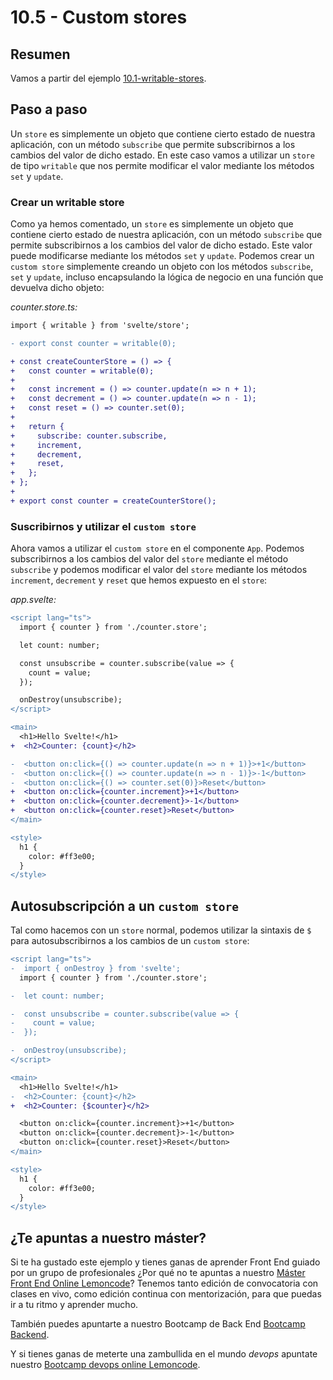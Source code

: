 # 10.5 - Custom stores

## Resumen

Vamos a partir del ejemplo [10.1-writable-stores](../10.1-writable-stores/).

## Paso a paso

Un `store` es simplemente un objeto que contiene cierto estado de nuestra aplicación, con un método `subscribe` que permite subscribirnos a los cambios del valor de dicho estado. En este caso vamos a utilizar un `store` de tipo `writable` que nos permite modificar el valor mediante los métodos `set` y `update`.

### Crear un writable store

Como ya hemos comentado, un `store` es simplemente un objeto que contiene cierto estado de nuestra aplicación, con un método `subscribe` que permite subscribirnos a los cambios del valor de dicho estado. Este valor puede modificarse mediante los métodos `set` y `update`. Podemos crear un `custom store` simplemente creando un objeto con los métodos `subscribe`, `set` y `update`, incluso encapsulando la lógica de negocio en una función que devuelva dicho objeto:

_counter.store.ts:_

```diff
import { writable } from 'svelte/store';

- export const counter = writable(0);

+ const createCounterStore = () => {
+   const counter = writable(0);
+
+   const increment = () => counter.update(n => n + 1);
+   const decrement = () => counter.update(n => n - 1);
+   const reset = () => counter.set(0);
+
+   return {
+     subscribe: counter.subscribe,
+     increment,
+     decrement,
+     reset,
+   };
+ };
+
+ export const counter = createCounterStore();
```

### Suscribirnos y utilizar el `custom store`

Ahora vamos a utilizar el `custom store` en el componente `App`. Podemos subscribirnos a los cambios del valor del `store` mediante el método `subscribe` y podemos modificar el valor del `store` mediante los métodos `increment`, `decrement` y `reset` que hemos expuesto en el `store`:

_app.svelte:_

```diff
<script lang="ts">
  import { counter } from './counter.store';

  let count: number;

  const unsubscribe = counter.subscribe(value => {
    count = value;
  });

  onDestroy(unsubscribe);
</script>

<main>
  <h1>Hello Svelte!</h1>
+  <h2>Counter: {count}</h2>

-  <button on:click={() => counter.update(n => n + 1)}>+1</button>
-  <button on:click={() => counter.update(n => n - 1)}>-1</button>
-  <button on:click={() => counter.set(0)}>Reset</button>
+  <button on:click={counter.increment}>+1</button>
+  <button on:click={counter.decrement}>-1</button>
+  <button on:click={counter.reset}>Reset</button>
</main>

<style>
  h1 {
    color: #ff3e00;
  }
</style>
```

## Autosubscripción a un `custom store`

Tal como hacemos con un `store` normal, podemos utilizar la sintaxis de `$` para autosubscribirnos a los cambios de un `custom store`:

```diff
<script lang="ts">
-  import { onDestroy } from 'svelte';
  import { counter } from './counter.store';

-  let count: number;

-  const unsubscribe = counter.subscribe(value => {
-    count = value;
-  });

-  onDestroy(unsubscribe);
</script>

<main>
  <h1>Hello Svelte!</h1>
-  <h2>Counter: {count}</h2>
+  <h2>Counter: {$counter}</h2>

  <button on:click={counter.increment}>+1</button>
  <button on:click={counter.decrement}>-1</button>
  <button on:click={counter.reset}>Reset</button>
</main>

<style>
  h1 {
    color: #ff3e00;
  }
</style>
```

## ¿Te apuntas a nuestro máster?

Si te ha gustado este ejemplo y tienes ganas de aprender Front End guiado por un grupo de profesionales ¿Por qué no te apuntas a nuestro [Máster Front End Online Lemoncode](https://lemoncode.net/master-frontend#inicio-banner)? Tenemos tanto edición de convocatoria con clases en vivo, como edición continua con mentorización, para que puedas ir a tu ritmo y aprender mucho.

También puedes apuntarte a nuestro Bootcamp de Back End [Bootcamp Backend](https://lemoncode.net/bootcamp-backend#inicio-banner).

Y si tienes ganas de meterte una zambullida en el mundo _devops_ apuntate nuestro [Bootcamp devops online Lemoncode](https://lemoncode.net/bootcamp-devops#bootcamp-devops/inicio).
